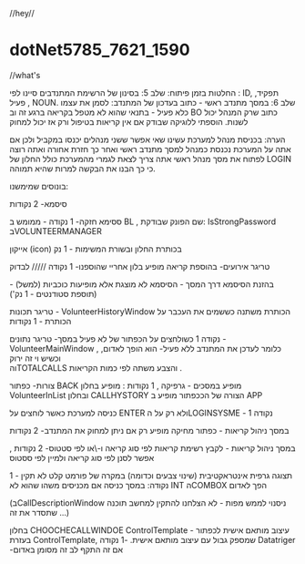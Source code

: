 //hey//
# dotNet5785_7621_1590
//what's

החלטות בזמן פיתוח:
שלב 5:
בסינון של הרשימת המתנדבים סיינו לפי : ID, תפקיד, פעיל , NOUN.
שלב 6:
במסך מתנדב ראשי - כתוב בעדכון של המתנדב: 
לסמן את עצמו כלא פעיל - בתנאי שהוא לא מטפל בקריאה ברגע זה
וב BO כתוב שרק המנהל יכול לשנות. הוספתי ללוגיקה שבודק אם אין קריאות בטיפול ורק אז יכול למחוק 

הערה:
בכניסת מנהל למערכת עשינו שאי אפשר ששני מנהלים יכנסו במקביל ולכן אם אתה על המערכת נכנסת כמנהל 
למסך מתנדב
ראשי ואחר כך חזרת אחורה ואתה רוצה לפתוח את מסך מנהל ראשי אתה צריך לצאת לגמרי מהמערכת כולל החלון של LOGIN 
כי כך הבנו את הבקשה למרות שהיא תמוהה.



בונוסים שמימשנו:

סיסמא- 2 נקודות 

ססימא חזקה- 1 נקודה - ממומש ב BL , שם הפונק שבודקת: IsStrongPassword בVOLUNTEERMANAGER 

אייקון (icon) בכותרת החלון ובשורת המשימות  - 1 נק

טריגר אירועים- בהוספת קריאה מופיע בלון אחריי שהוספנו- 1 נקודה ///// לבדוק

בהזנת הסיסמא דרך המסך - הסיסמא לא מוצגת אלא מופיעות כוכביות (למשל) - (תוספת סטודנטים - 1 נק')


טריגר תכונות - VolunteerHistoryWindow  הכותרת משתנה כששמים את העכבר על הכותרת - 1 נקודות

נקודה 1
 כשולחצים על הכפתור של לא פעיל במסך-  טריגר נתונים -VolunteerMainWindow ,
 כלומר לעדכן את המתנדב ללא פעיל- הוא הופך לאדום, וכשיש וי זה ירוק	
והTOTALCALLS והצבע משתה לפי כמות הקריאות . 

צורות- כפתור BACK מופיע במסכים - גרפיקה , 1 נקודות : מופיע בחלון VolunteerInList ובחלון  CALLHYSTORY
הצורה של הככפתור מופיע ב APP 

כניסה למערכת כאשר לוחצים על ENTER ולא רק על הLOGINSYSME - נקודה 1

במסך ניהול קריאות - כפתור מחיקה מופיע רק אם ניתן למחוק את המתנדב- 2 נקודות

במסך ניהול קריאות - לקבץ רשימת קריאות לפי סוג קריאה ו-\או לפי סטטוס- 2 נקודות , אפשר לסנן לפי סוג קריאה ולמיין לפי ססטוס 

תצוגה גרפית אינטראקטיבית (שינוי צבעים וכדומה) במקרה של פורמט קלט לא תקין - 1 נקודה: במסך כניסה אם מכניסים משהו שהוא לא INT הCOMBOX הפך לאדום

(בCallDescriptionWindow ניסנוי לממש מפות - לא הצלחנו להתקין למחשב תוכנה שתסדר את זה ...)



בחלון CHOOCHECALLWINDOE 
ControlTemplate - עיצוב מותאם אישית לכפתור בעזרת ControlTemplate, שמספק גבול עם עיצוב מותאם אישית.
-1 נקודה 
Datatriger -אם זה התקף לב זה מסומן באדום



